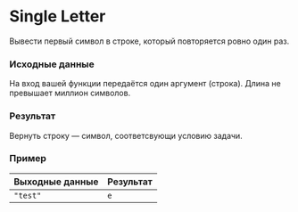 # Single Letter

Вывести первый символ в строке, который повторяется ровно один раз.

### Исходные данные
На вход вашей функции передаётся один аргумент (строка). Длина не превышает миллион символов.

### Результат
Вернуть строку — символ, соответсвующи условию задачи.

### Пример
| Выходные данные             | Результат |
|-----------------------------|-----------|
| `"test"`                    | `e`       |
